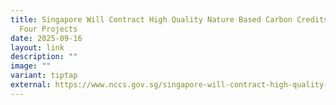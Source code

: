 ```yaml
---
title: Singapore Will Contract High Quality Nature Based Carbon Credits From
  Four Projects
date: 2025-09-16
layout: link
description: ""
image: ""
variant: tiptap
external: https://www.nccs.gov.sg/singapore-will-contract-high-quality-nature-based-carbon-credits-from-four-projects/
---
```

